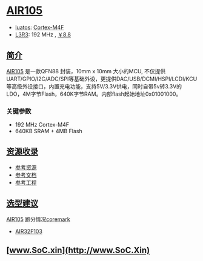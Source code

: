 ﻿# [AIR105](https://www.soc.xin/AIR105)

* [luatos](https://wiki.luatos.com): [Cortex-M4F](https://github.com/SoCXin/Cortex)
* [L3R3](https://github.com/SoCXin/Level): 192 MHz , [￥8.8](https://item.taobao.com/item.htm?spm=a1z0d.6639537/tb.1997196601.4.77dd74844GomGa&id=681766418592)

## [简介](https://github.com/SoCXin/AIR105/wiki)

[AIR105](https://wiki.luatos.com/chips/air105/index.html) 是一款QFN88 封装，10mm x 10mm 大小的MCU, 不仅提供UART/GPIO/I2C/ADC/SPI等基础外设，更提供DAC/USB/DCMI/HSPI/LCDI/KCU等高级外设接口，内置充电功能，支持5V/3.3V供电，同时自带5v转3.3V的LDO，4M字节Flash，640K字节RAM。内部flash起始地址0x01001000。

### 关键参数

* 192 MHz Cortex-M4F
* 640KB SRAM + 4MB Flash

## [资源收录](https://github.com/SoCXin)

* [参考资源](src/)
* [参考文档](docs/)
* [参考工程](project/)

## [选型建议](https://github.com/SoCXin/AIR105)

[AIR105](https://github.com/SoCXin/AIR105) 跑分情况[coremark](https://wiki.luatos.com/chips/coremark/README.html)

* [AIR32F103](https://github.com/SoCXin/AIR32F103)

## [www.SoC.xin](http://www.SoC.Xin)
